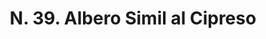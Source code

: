 ---
title: "N. 39. Albero Simil al Cipreso"
permalink: "/edition/plant039/"
plant-name: "N. 39. Albero Simil al Cipreso"
plant-number: "039"
plant-xml: "/assets/xml/plant039.xml"
plant-img1: "/assets/img/plant039_verso.jpg"
plant-img2: "/assets/img/plant039.jpg"
plant-title: "N. 39. Albero Simil al Cipreso"
plant-taxon-link: ""
plant-taxon-content: ""
layout: single-xml
---